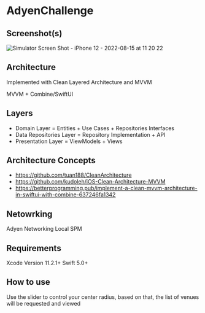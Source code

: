 # AdyenChallenge

## Screenshot(s)

![Simulator Screen Shot - iPhone 12 - 2022-08-15 at 11 20 22](https://user-images.githubusercontent.com/45005798/184610338-f845ba2e-ca8b-4ce5-aa68-c6292e9e7232.png)

## Architecture

Implemented with Clean Layered Architecture and MVVM

MVVM + Combine/SwiftUI

## Layers

* Domain Layer = Entities + Use Cases + Repositories Interfaces
* Data Repositories Layer = Repository Implementation + API
* Presentation Layer = ViewModels + Views

## Architecture Concepts

* https://github.com/tuan188/CleanArchitecture
* https://github.com/kudoleh/iOS-Clean-Architecture-MVVM
* https://betterprogramming.pub/implement-a-clean-mvvm-architecture-in-swiftui-with-combine-637246fa1342

## Netowrking

Adyen Networking Local SPM

## Requirements

Xcode Version 11.2.1+ Swift 5.0+

## How to use 

Use the slider to control your center radius, based on that, the list of venues will be requested and viewed
